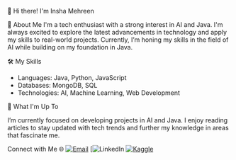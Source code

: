 
👋 Hi there! I'm Insha Mehreen

🧠 About Me
I'm a tech enthusiast with a strong interest in AI and Java. 
I'm always excited to explore the latest advancements in technology and apply my skills to real-world projects. 
Currently, I’m honing my skills in the field of AI while building on my foundation in Java.

🛠️ My Skills
- Languages: Java, Python, JavaScript
- Databases: MongoDB, SQL
- Technologies: AI, Machine Learning, Web Development

🌱 What I'm Up To

I’m currently focused on developing projects in AI and Java. 
I enjoy reading articles to stay updated with tech trends and further my knowledge in areas that fascinate me.

Connect with Me 🌐
[![Email](https://img.shields.io/badge/-Email-D14836?style=flat&logo=Gmail&logoColor=white)](mailto:mohammed.inshamehreen@gmail.com)
[![LinkedIn](www.linkedin.com/in/insha-mehreen-246a0327a)
[![Kaggle](https://img.shields.io/badge/-Kaggle-20BEFF?style=flat&logo=Kaggle&logoColor=white)](https://www.kaggle.com/inshamehreen)


